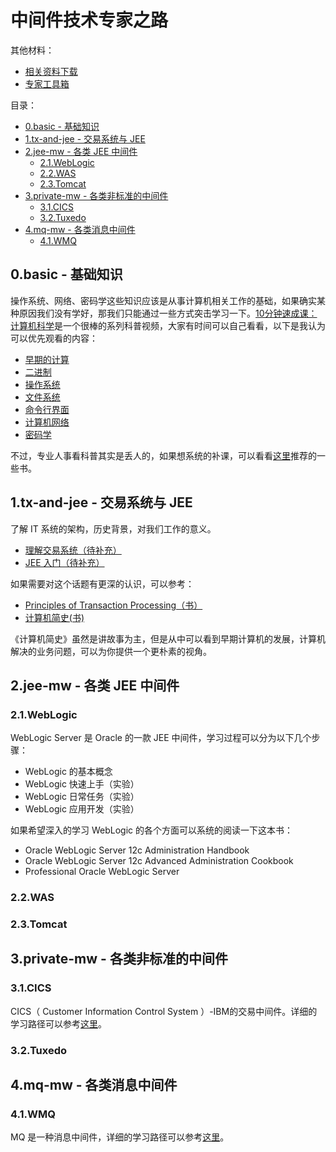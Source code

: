 # 中间件技术专家之路

其他材料：

* [相关资料下载](https://www.jianguoyun.com/p/DTf1CzQQko7ZCRjc74QE)
* [专家工具箱](./toolkit/README.md)

目录：

- [0.basic - 基础知识](#0basic---基础知识)
- [1.tx-and-jee - 交易系统与 JEE](#1tx-and-jee---交易系统与-jee)
- [2.jee-mw - 各类 JEE 中间件](#2jee-mw---各类-jee-中间件)
  - [2.1.WebLogic](#21weblogic)
  - [2.2.WAS](#22was)
  - [2.3.Tomcat](#23tomcat)
- [3.private-mw - 各类非标准的中间件](#3private-mw---各类非标准的中间件)
  - [3.1.CICS](#31cics)
  - [3.2.Tuxedo](#32tuxedo)
- [4.mq-mw - 各类消息中间件](#4mq-mw---各类消息中间件)
  - [4.1.WMQ](#41wmq)

## 0.basic - 基础知识

操作系统、网络、密码学这些知识应该是从事计算机相关工作的基础，如果确实某种原因我们没有学好，那我们只能通过一些方式突击学习一下。[10分钟速成课：计算机科学](https://space.bilibili.com/5385034/channel/detail?cid=16059&ctype=0)是一个很棒的系列科普视频，大家有时间可以自己看看，以下是我认为可以优先观看的内容：

* [早期的计算](https://www.bilibili.com/video/BV1ux41117nh)
* [二进制](https://www.bilibili.com/video/BV13x41167PZ)
* [操作系统](https://www.bilibili.com/video/BV1kW411h7y2)
* [文件系统](https://www.bilibili.com/video/BV1ZW411h7Wf)
* [命令行界面](https://www.bilibili.com/video/BV1nW411875k)
* [计算机网络](https://www.bilibili.com/video/BV1rW411J7dB)
* [密码学](https://www.bilibili.com/video/BV1dW411p7Hi)

不过，专业人事看科普其实是丢人的，如果想系统的补课，可以看看[这里](./basic/README.md)推荐的一些书。

## 1.tx-and-jee - 交易系统与 JEE

了解 IT 系统的架构，历史背景，对我们工作的意义。

* [理解交易系统（待补充）]()
* [JEE 入门（待补充）]()

如果需要对这个话题有更深的认识，可以参考：

* [Principles of Transaction Processing（书）](https://book.douban.com/subject/3734011/)
* [计算机简史(书)](https://book.douban.com/subject/35043034/)

《计算机简史》虽然是讲故事为主，但是从中可以看到早期计算机的发展，计算机解决的业务问题，可以为你提供一个更朴素的视角。

## 2.jee-mw - 各类 JEE 中间件

### 2.1.WebLogic

WebLogic Server 是 Oracle 的一款 JEE 中间件，学习过程可以分为以下几个步骤：

* WebLogic 的基本概念
* WebLogic 快速上手（实验）
* WebLogic 日常任务（实验）
* WebLogic 应用开发（实验） 

如果希望深入的学习 WebLogic 的各个方面可以系统的阅读一下这本书：

* Oracle WebLogic Server 12c Administration Handbook
* Oracle WebLogic Server 12c Advanced Administration Cookbook
* Professional Oracle WebLogic Server

### 2.2.WAS

### 2.3.Tomcat

## 3.private-mw - 各类非标准的中间件

### 3.1.CICS

CICS（ Customer Information Control System ）-IBM的交易中间件。详细的学习路径可以参考[这里](./mw/cics/README.md)。

### 3.2.Tuxedo

## 4.mq-mw - 各类消息中间件

### 4.1.WMQ

MQ 是一种消息中间件，详细的学习路径可以参考[这里](./mw/wmq/README.md)。

